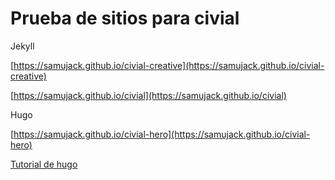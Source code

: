# Prueba de sitios para civial

Jekyll

[https://samujack.github.io/civial-creative](https://samujack.github.io/civial-creative)

[https://samujack.github.io/civial](https://samujack.github.io/civial)

Hugo

[https://samujack.github.io/civial-hero](https://samujack.github.io/civial-hero)


[Tutorial de hugo](https://www.freecodecamp.org/news/hugo-vs-jekyll-battle-of-static-site-generator-themes/)
